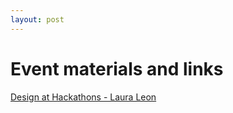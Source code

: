 ```yaml
---
layout: post
---
```


# Event materials and links

[Design at Hackathons - Laura Leon](/assets/materials/Laura_LAPhack-2018.pdf)


